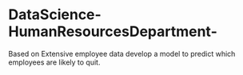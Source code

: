 # DataScience-HumanResourcesDepartment-
Based on Extensive employee data develop a model to predict which employees are likely to quit.
